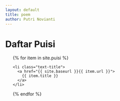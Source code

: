 ```yaml
---
layout: default
title: poem
author: Putri Novianti
---
```


<div class="toc">
  <h1>Daftar Puisi</h1>
  <ul class="puisi">
  {% for item in site.puisi %}

    <li class="text-title">
      <a href="{{ site.baseurl }}{{ item.url }}">
        {{ item.title }}
      </a>
    </li>
  {% endfor %}
  </ul>
</div>

